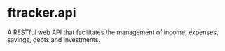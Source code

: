 # ftracker.api
A RESTful web API that facilitates the management of income, expenses, savings, debts and investments.
